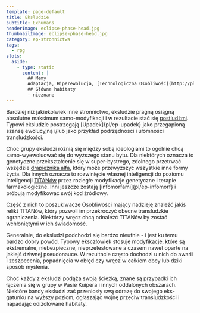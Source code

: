```yaml
---
template: page-default
title: Eksludzie
subtitle: Exhumans
headerImage: eclipse-phase-head.jpg
thumbnailImage: eclipse-phase-head.jpg
category: ep-stronnictwa
tags:
  - rpg
slots:
  aside:
    - type: static
      content: |
        ## Memy
        Adaptacja, Hiperewolucja, [Technologiczna Osobliwość](http://pl.wikipedia.org/wiki/Technologiczna_osobliwo%C5%9B%C4%87)
        ## Główne habitaty
        - nieznane
---
```

Bardziej niż jakiekolwiek inne stronnictwo, eksludzie pragną osiągną absolutne maksimum samo-modyfikacji i w rezultacie stać się [postludźmi](http://pl.wikipedia.org/wiki/Postcz%C5%82owiek). Typowi eksludzie postrzegają [Upadek]{pl/ep-upadek} jako przegapioną szansę ewolucyjną i/lub jako przykład podrzędności i ułomności transludzkości.

Choć grupy eksludzi różnią się między sobą ideologiami to ogólnie chcą samo-wyewoluować się do wyższego stanu bytu. Dla niektórych oznacza to genetyczne przekształcenie się w super-bystrego, zdolnego przetrwać wszędzie [drapieżnika alfa](http://en.wikipedia.org/wiki/Apex_predator), który może przewyższyć wszystkie inne formy życia. Dla innych oznacza to rozwinięcie własnej inteligencji do poziomu inteligencji [TITANów](#) przez rozległe modyfikacje genetyczne i terapie farmakologiczne. Inni jeszcze zostają [infomorfami]{pl/ep-infomorf} i próbują modyfikować swój kod źródłowy.

Część z nich to poszukiwacze Osobliwości mający nadzieję znaleźć jakiś relikt TITANów, który pozwoli im przekroczyć obecne transludzkie ograniczenia. Niektórzy wręcz chcą odnaleźć TITANów by zostać wchłoniętymi w ich świadomość.

Generalnie, do eksludzi podchodzi się bardzo nieufnie - i jest ku temu bardzo dobry powód. Typowy eksczłowiek stosuje modyfikacje, które są ekstremalne, niebezpieczne, nieprzetestowane a czasem nawet oparte na jakiejś dziwnej pseudonauce. W rezultacie często dochodzi u nich do awarii i zeszpecenia, popadnięcia w obłęd czy wręcz w całkiem obcy lub dziki sposób myślenia.

Choć każdy z eksludzi podąża swoją ścieżką, znane są przypadki ich łączenia się w grupy w Pasie Kuipera i innych oddalonych obszarach. Niektóre bandy eksludzi zaś przeniosły swą odrazę do swojego eks-gatunku na wyższy poziom, ogłaszając wojnę przeciw transludzkości i napadając odizolowane habitaty.
